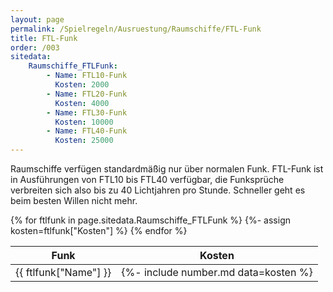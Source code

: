 ```yaml
---
layout: page
permalink: /Spielregeln/Ausruestung/Raumschiffe/FTL-Funk
title: FTL-Funk
order: /003
sitedata:
    Raumschiffe_FTLFunk:
        - Name: FTL10-Funk
          Kosten: 2000
        - Name: FTL20-Funk
          Kosten: 4000
        - Name: FTL30-Funk
          Kosten: 10000
        - Name: FTL40-Funk
          Kosten: 25000
---
```


Raumschiffe verfügen standardmäßig nur über normalen Funk. FTL-Funk ist in Ausführungen von FTL10 bis FTL40 verfügbar, die Funksprüche verbreiten sich also bis zu 40 Lichtjahren pro Stunde. Schneller geht es beim besten Willen nicht mehr.

<table>
<thead>
<tr><th>Funk</th><th class="text-end">Kosten</th></tr>
</thead>
<tbody>
{% for ftlfunk in page.sitedata.Raumschiffe_FTLFunk %}
    {%- assign kosten=ftlfunk["Kosten"] %}
    <tr><td>{{ ftlfunk["Name"] }}</td><td class="text-end">{%- include number.md data=kosten %}</td></tr>
{% endfor %}
</tbody>
</table>
